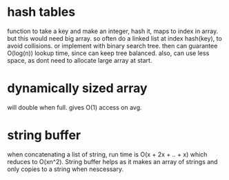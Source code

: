 # hash tables
function to take a key and make an integer, hash it, maps to index in array. but this would need big array.
so often do a linked list at index hash(key), to avoid collisions. or implement with binary search tree. then can guarantee O(log(n)) lookup time, since can keep
tree balanced. also, can use less space, as dont need to allocate large array at start.

# dynamically sized array
will double when full. gives O(1) access on avg.

# string buffer
when concatenating a list of string, run time is O(x + 2x + .. + x) which reduces to O(xn^2). String buffer helps as it makes an array of strings
and only copies to a string when nescessary.

